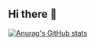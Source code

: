 ## Hi there 👋

<!--
**j-u-s-t-j-u-l-e-s/j-u-s-t-j-u-l-e-s** is a ✨ _special_ ✨ repository because its `README.md` (this file) appears on your GitHub profile.

Here are some ideas to get you started:

- 🔭 I’m currently working on ...
- 🌱 I’m currently learning ...
- 👯 I’m looking to collaborate on ...
- 🤔 I’m looking for help with ...
- 💬 Ask me about ...
- 📫 How to reach me: ...
- 😄 Pronouns: ...
- ⚡ Fun fact: ...
-->

[![Anurag's GitHub stats](https://github-readme-stats.vercel.app/api?username=j-u-s-t-j-u-l-e-s)](https://github.com/j-u-s-t-j-u-l-e-s/github-readme-stats)
